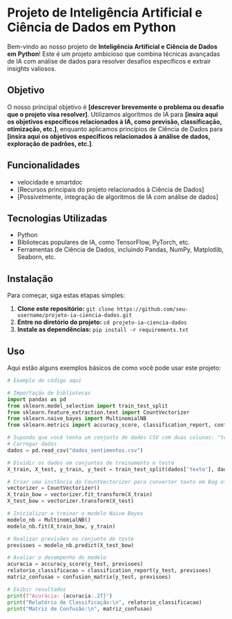 # Projeto de Inteligência Artificial e Ciência de Dados em Python

Bem-vindo ao nosso projeto de **Inteligência Artificial e Ciência de Dados em Python**! Este é um projeto ambicioso que combina técnicas avançadas de IA com análise de dados para resolver desafios específicos e extrair insights valiosos.

## Objetivo

O nosso principal objetivo é **[descrever brevemente o problema ou desafio que o projeto visa resolver]**. Utilizamos algoritmos de IA para **[insira aqui os objetivos específicos relacionados à IA, como previsão, classificação, otimização, etc.]**, enquanto aplicamos princípios de Ciência de Dados para **[insira aqui os objetivos específicos relacionados à análise de dados, exploração de padrões, etc.]**.

## Funcionalidades

- velocidade e smartdoc
- [Recursos principais do projeto relacionados à Ciência de Dados]
- [Possivelmente, integração de algoritmos de IA com análise de dados]

## Tecnologias Utilizadas

- Python
- Bibliotecas populares de IA, como TensorFlow, PyTorch, etc.
- Ferramentas de Ciência de Dados, incluindo Pandas, NumPy, Matplotlib, Seaborn, etc.

## Instalação

Para começar, siga estas etapas simples:

1. **Clone este repositório:** `git clone https://github.com/seu-username/projeto-ia-ciencia-dados.git`
2. **Entre no diretório do projeto:** `cd projeto-ia-ciencia-dados`
3. **Instale as dependências:** `pip install -r requirements.txt`

## Uso

Aqui estão alguns exemplos básicos de como você pode usar este projeto:

```python
# Exemplo de código aqui

# Importação de bibliotecas
import pandas as pd
from sklearn.model_selection import train_test_split
from sklearn.feature_extraction.text import CountVectorizer
from sklearn.naive_bayes import MultinomialNB
from sklearn.metrics import accuracy_score, classification_report, confusion_matrix

# Supondo que você tenha um conjunto de dados CSV com duas colunas: "texto" e "sentimento"
# Carregar dados
dados = pd.read_csv("dados_sentimentos.csv")

# Dividir os dados em conjuntos de treinamento e teste
X_train, X_test, y_train, y_test = train_test_split(dados['texto'], dados['sentimento'], test_size=0.2, random_state=42)

# Criar uma instância do CountVectorizer para converter texto em Bag of Words
vectorizer = CountVectorizer()
X_train_bow = vectorizer.fit_transform(X_train)
X_test_bow = vectorizer.transform(X_test)

# Inicializar e treinar o modelo Naive Bayes
modelo_nb = MultinomialNB()
modelo_nb.fit(X_train_bow, y_train)

# Realizar previsões no conjunto de teste
previsoes = modelo_nb.predict(X_test_bow)

# Avaliar o desempenho do modelo
acuracia = accuracy_score(y_test, previsoes)
relatorio_classificacao = classification_report(y_test, previsoes)
matriz_confusao = confusion_matrix(y_test, previsoes)

# Exibir resultados
print(f"Acurácia: {acuracia:.2f}")
print("Relatório de Classificação:\n", relatorio_classificacao)
print("Matriz de Confusão:\n", matriz_confusao)

